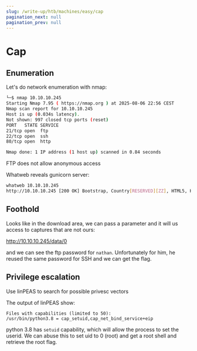```yaml
---
slug: /write-up/htb/machines/easy/cap
pagination_next: null
pagination_prev: null
---
```


# Cap

## Enumeration

Let's do network enumeration with nmap:

```bash
└─$ nmap 10.10.10.245       
Starting Nmap 7.95 ( https://nmap.org ) at 2025-08-06 22:56 CEST
Nmap scan report for 10.10.10.245
Host is up (0.034s latency).
Not shown: 997 closed tcp ports (reset)
PORT   STATE SERVICE
21/tcp open  ftp
22/tcp open  ssh
80/tcp open  http

Nmap done: 1 IP address (1 host up) scanned in 0.84 seconds
```

FTP does not allow anonymous access

Whatweb reveals gunicorn server:

```bash
whatweb 10.10.10.245                
http://10.10.10.245 [200 OK] Bootstrap, Country[RESERVED][ZZ], HTML5, HTTPServer[gunicorn], IP[10.10.10.245], JQuery[2.2.4], Modernizr[2.8.3.min], Script, Title[Security Dashboard], X-UA-Compatible[ie=edge]
```

## Foothold

Looks like in the download area, we can pass a parameter and it will us access to captures that are not ours:

http://10.10.10.245/data/0

and we can see the ftp password for `nathan`. Unfortunately for him, he reused the same password for SSH and we can get the flag.

## Privilege escalation

Use linPEAS to search for possible privesc vectors

The output of linPEAS show:

```
Files with capabilities (limited to 50):
/usr/bin/python3.8 = cap_setuid,cap_net_bind_service+eip
```

python 3.8 has `setuid` capability, which will allow the process to set the userid. We can abuse this to set uid to 0 (root) and get a root shell and retrieve the root flag.